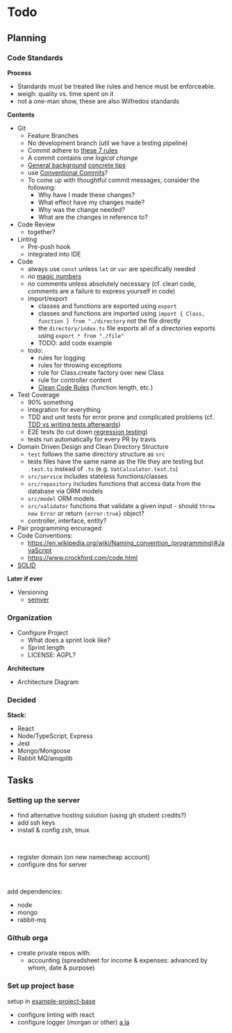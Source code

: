 # Todo

## Planning

### Code Standards

**Process**
- Standards must be treated like rules and hence must be enforceable.
- weigh: quality vs. time spent on it
- not a one-man show, these are also Wilfredos standards

**Contents**
- Git
  - Feature Branches
  - No development branch (util we have a testing pipeline)
  - Commit adhere to [these 7 rules](https://cbea.ms/git-commit/#seven-rules)
  - A commit contains one _logical change_
  - [General background](https://who-t.blogspot.com/2009/12/on-commit-messages.html) [concrete tips](https://www.freecodecamp.org/news/how-to-write-better-git-commit-messages/)
  - use [Conventional Commits](https://www.conventionalcommits.org/)?
  - To come up with thoughtful commit messages, consider the following:
    - Why have I made these changes?
    - What effect have my changes made?
    - Why was the change needed?
    - What are the changes in reference to?
- Code Review
  - together?
- Linting
  - Pre-push hook
  - integrated into IDE
- Code
  - always use `const` unless `let` or `var` are specifically needed
  - no [magic numbers](https://en.wikipedia.org/wiki/Magic_number_(programming))
  - no comments unless absolutely necessary (cf. clean code, comments are a
    failure to express yourself in code)
  - import/export
    - classes and functions are exported using `export`
    - classes and functions are imported using `import { Class, function } from "./directory` not the file directly
    - the `directory/index.ts` file exports all of a directories exports using `export * from "./file"`
    - TODO: add code example
  - todo:
    - rules for logging
    - rules for throwing exceptions
    - rule for Class.create factory over new Class
    - rule for controller content
    - [Clean Code Rules](https://invidious.namazso.eu/playlist?list=PLmmYSbUCWJ4x1GO839azG_BBw8rkh-zOj) (function length, etc.)
- Test Coverage
  - 90% something
  - integration for everything
  - TDD and unit tests for error prone and complicated problems (cf. [TDD vs writing tests afterwards](https://anchor.fm/fredrik-christenson/episodes/What-is-faster-on-average--TDD-or-writing-tests-after-the-code-emkkl8))
  - E2E tests (to cut down [regression testing](https://anchor.fm/fredrik-christenson/episodes/Why-do-software-developers-suck-at-regression-testing-emmgvi))
  - tests run automatically for every PR by travis
- Domain Driven Design and Clean Directory Structure
  - `test` follows the same directory structure as `src`
  - tests files have the same name as the file they are testing but `.test.ts`
  instead of `.ts` (e.g. `VatCalculator.test.ts`)
  - `src/service` includes stateless functions/classes
  - `src/repository` includes functions that access data from the database via
  ORM models
  - `src/model` ORM models
  - `src/validator` functions that validate a given input - should `throw new
  Error` or return `{error:true}` object?
  - controller, interface, entity?
- Pair programming encuraged
- Code Conventions:
  - https://en.wikipedia.org/wiki/Naming_convention_(programming)#JavaScript
  - https://www.crockford.com/code.html
- [SOLID](https://en.wikipedia.org/wiki/SOLID)

**Later if ever**
- Versioning
  - [semver](https://semver.org)

### Organization
- Configure Project
  - What does a sprint look like?
  - Sprint length
  - LICENSE: AGPL?

**Architecture**
- Architecture Diagram

### Decided

**Stack:**
- React
- Node/TypeScript, Express
- Jest
- Mongo/Mongoose
- Rabbit MQ/amqplib

## Tasks

### Setting up the server

- find alternative hosting solution (using gh student credits?)
- add ssh keys
- install & config zsh, tmux

<br>

- register domain (on new namecheap account)
- configure dns for server

<br>

add dependencies:
- node
- mongo
- rabbit-mq

### Github orga

- create private repos with:
  - accounting (spreadsheet for income & expenses: advanced by whom, date & purpose)

### Set up project base

setup in [example-project-base](https://github.com/gyft-orga/example-project-base)

- configure linting with react
- configure logger (morgan or other) [a la](https://github.com/jneidel/lock-me-out/blob/master/src/util/http-logger.ts)
